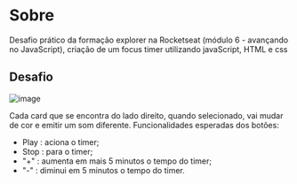 # Sobre
Desafio prático da formação explorer na Rocketseat (módulo 6 - avançando no JavaScript), criação de um focus timer utilizando javaScript, HTML e css
## Desafio
![image](https://github.com/LeonardoSantos16/Desafio-FocusTimer-Rocketseat/assets/87033299/c6bac2c6-550b-414f-80f7-fb52ece39faf)

Cada card que se encontra do lado direito, quando selecionado, vai mudar de cor e emitir um som diferente.
Funcionalidades esperadas dos botões:

- Play   : aciona o timer;
- Stop   : para o timer;
- "+"  : aumenta em mais 5 minutos o tempo do timer;
- "-" : diminui em 5 minutos o tempo do timer.
